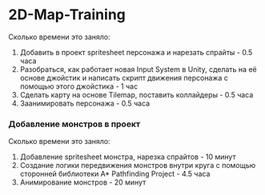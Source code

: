 # 2D-Map-Training
Сколько времени это заняло:
1. Добавить в проект spritesheet персонажа и нарезать спрайты - 0.5 часа
2. Разобраться, как работает новая Input System в Unity, сделать на её основе джойстик и  написать скрипт движения персонажа с помощью этого джойстика - 1 час
3. Сделать карту на основе Tilemap, поставить коллайдеры - 0.5 часа
4. Заанимировать персонажа - 0.5 часа
### Добавление монстров в проект
Сколько времени это заняло:
1. Добавление spritesheet монстра, нарезка спрайтов - 10 минут
2. Создание логики передвижения монстров внутри круга с помощью сторонней библиотеки A* Pathfinding Project - 4.5 часа
3. Анимирование монстров - 20 минут

